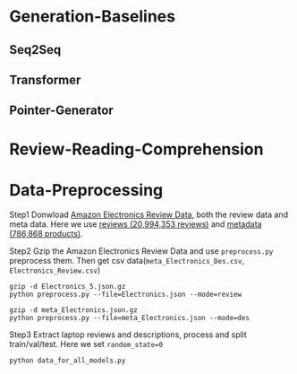# Generation-Baselines
## Seq2Seq ##
## Transformer ##
## Pointer-Generator ##

# Review-Reading-Comprehension

# Data-Preprocessing
Step1 Donwload [Amazon Electronics Review Data](https://nijianmo.github.io/amazon/index.html), both the review data and meta data. Here we use [reviews (20,994,353 reviews)](https://forms.gle/A8hBfPxKkKGFCP238) and [metadata (786,868 products)](https://forms.gle/A8hBfPxKkKGFCP238).

Step2 Gzip the Amazon Electronics Review Data and use `preprocess.py` preprocess them. Then get csv data(`meta_Electronics_Des.csv`, `Electronics_Review.csv`)
```
gzip -d Electronics_5.json.gz
python preprocess.py --file=Electronics.json --mode=review

gzip -d meta_Electronics.json.gz
python preprocess.py --file=meta_Electronics.json --mode=des
```
Step3 Extract laptop reviews and descriptions, process and split train/val/test. Here we set `random_state=0`
```
python data_for_all_models.py
```
